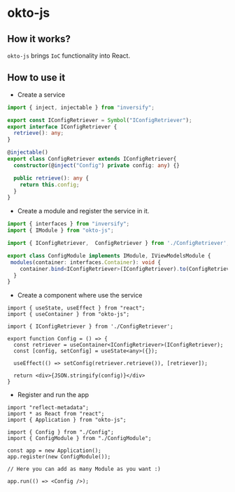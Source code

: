 # okto-js

## How it works? 
`okto-js` brings `IoC` functionality into React.

## How to use it

- Create a service 
```typescript
import { inject, injectable } from "inversify";

export const IConfigRetriever = Symbol("IConfigRetriever");
export interface IConfigRetriever {
  retrieve(): any;
}

@injectable()
export class ConfigRetriever extends IConfigRetriever{
  constructor(@inject("Config") private config: any) {}

  public retrieve(): any {
    return this.config;
  }
}
```

- Create a module and register the service in it.
```typescript
import { interfaces } from "inversify";
import { IModule } from "okto-js";

import { IConfigRetriever,  ConfigRetriever } from './ConfigRetriever';

export class ConfigModule implements IModule, IViewModelsModule {
 modules(container: interfaces.Container): void { 
    container.bind<IConfigRetriever>(IConfigRetriever).to(ConfigRetriever);
  }
}
```


- Create a component where use the service
```tsx
import { useState, useEffect } from "react";
import { useContainer } from "okto-js";

import { IConfigRetriever } from './ConfigRetriever';

export function Config = () => {
  const retriever = useContainer<IConfigRetriever>(IConfigRetriever);
  const [config, setConfig] = useState<any>({});

  useEffect(() => setConfig(retriever.retrieve()), [retriever]);

  return <div>{JSON.stringify(config)}</div>
}
```

- Register and run the app
```tsx
import "reflect-metadata";
import * as React from "react";
import { Application } from "okto-js";

import { Config } from "./Config";
import { ConfigModule } from "./ConfigModule";

const app = new Application();
app.register(new ConfigModule());

// Here you can add as many Module as you want :)

app.run(() => <Config />);
```